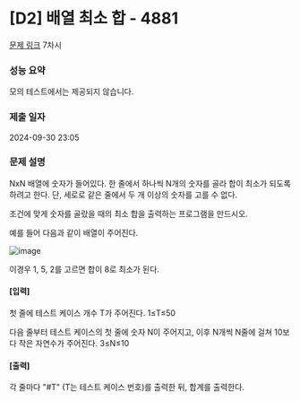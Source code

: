 # [D2] 배열 최소 합 - 4881

[문제 링크](https://swexpertacademy.com/main/learn/course/subjectDetail.do?courseId=AVuPDN86AAXw5UW6&subjectId=AWOVIc7KqfQDFAWg) 7차시

### 성능 요약

모의 테스트에서는 제공되지 않습니다.

### 제출 일자

2024-09-30 23:05

### 문제 설명

NxN 배열에 숫자가 들어있다. 한 줄에서 하나씩 N개의 숫자를 골라 합이 최소가 되도록 하려고 한다. 단, 세로로 같은 줄에서 두 개 이상의 숫자를 고를 수 없다.

조건에 맞게 숫자를 골랐을 때의 최소 합을 출력하는 프로그램을 만드시오.

예를 들어 다음과 같이 배열이 주어진다.

![image](https://github.com/user-attachments/assets/6ff15590-9455-44f3-9af6-f719e5470a8f)

이경우 1, 5, 2를 고르면 합이 8로 최소가 된다.

#### [입력]

첫 줄에 테스트 케이스 개수 T가 주어진다. 1≤T≤50

다음 줄부터 테스트 케이스의 첫 줄에 숫자 N이 주어지고, 이후 N개씩 N줄에 걸쳐 10보다 작은 자연수가 주어진다. 3≤N≤10

#### [출력]

각 줄마다 "#T" (T는 테스트 케이스 번호)를 출력한 뒤, 합계를 출력한다.
